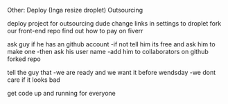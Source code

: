 Other:
Deploy (Inga resize droplet)
Outsourcing

deploy project for outsourcing dude
change links in settings to droplet
fork our front-end repo
find out how to pay on fiverr

ask guy if he has an github account
-if not tell him its free and ask him to make one
-then ask his user name
-add him to collaborators on github forked repo

tell the guy that 
-we are ready and we want it before wendsday
-we dont care if it looks bad 

get code up and running for everyone